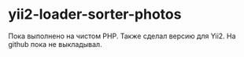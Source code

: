# yii2-loader-sorter-photos
Пока выполнено на чистом PHP. Также сделал версию для Yii2. На github пока не выкладывал. 
